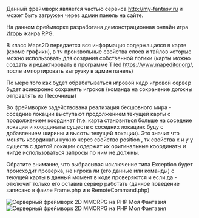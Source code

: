 Данный фреймворк является частью сервиса http://my-fantasy.ru и может быть загружен через админ панель на сайте.

На данном фреймворке разработана демонстрационная онлайн игра [Игорь](https://github.com/webrobot1/igor-server) жанра RPG.

В класс Maps2D передается вся информация содержащаяся в карте (кроме графики), в тч произвольные свойства слоев и тайлов которые можно использовать для создания собственной логики (карты можно создать и редактировать в программе Tiled https://www.mapeditor.org/, после импортировать выгрузку в админ панель)

По мере того как будет обрабатываться игровой кадр игровой сервер будет асинхронно сохранять игроков (команда на сохранение должны отправлять из Песочницы)

Во фреймворке задействована реализация бесшовного мира - соседние локации выступают продолжением текущей карты с продолжением координат (т.е. карта становиться больше на соседние локации и координаты существ с соседних локациях буду с добавлением ширины и высоты текущей локации). Это значит что менять координаты нужно через свойство position , тк свойства x и y у существ с другой локации содержат их оригинальные координаты и нигде использоваться запросы по ним не должны.

Обратите внимание, что выбрасывая исключение типа Exception будет происходит проверка, не игрока ли (его данные или команды) с текущей карты в данный момент в коде проверяются и если да - отключит только его оставив сервер работать (данное поведение записано в фаиле Frame.php и в RemoteCommand.php)

![Серверный фреймворк 2D MMORPG на PHP Моя Фантазия](https://github.com/webrobot1/webrobot1/assets/20768848/48bc1697-6b14-49f2-a0dd-224f5500b4be)
![Серверный фреймворк 2D MMORPG на PHP Моя Фантазия](https://github.com/webrobot1/webrobot1/assets/20768848/d96698b2-a54e-48ec-86ec-5fcf8975800d)
